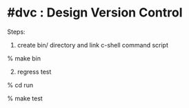 #dvc : Design Version Control
========================================
Steps:
1) create bin/ directory and link c-shell command script

  % make bin

2) regress test

  % cd run

  % make test
